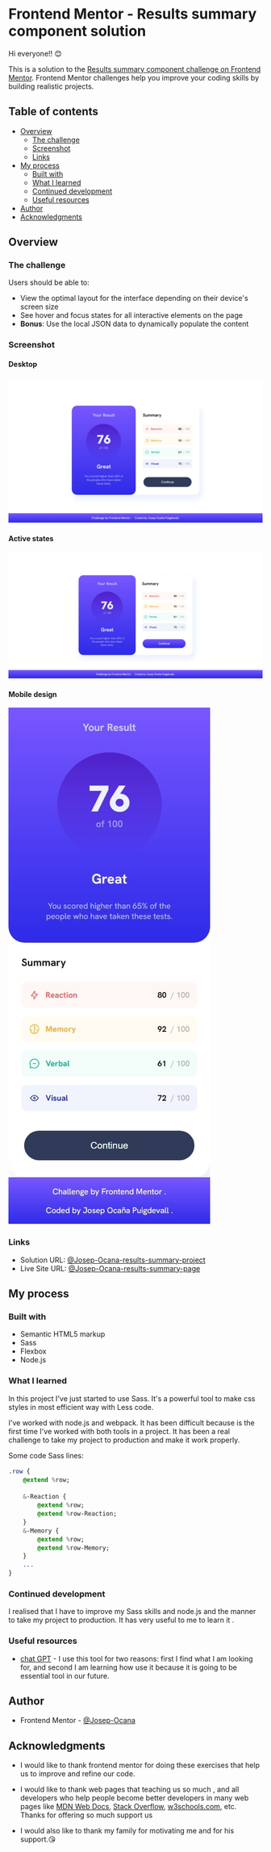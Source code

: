 # Frontend Mentor - Results summary component solution

Hi everyone!! 😊

This is a solution to the [Results summary component challenge on Frontend Mentor](https://www.frontendmentor.io/challenges/results-summary-component-CE_K6s0maV). Frontend Mentor challenges help you improve your coding skills by building realistic projects.

## Table of contents

-   [Overview](#overview)
    -   [The challenge](#the-challenge)
    -   [Screenshot](#screenshot)
    -   [Links](#links)
-   [My process](#my-process)
    -   [Built with](#built-with)
    -   [What I learned](#what-i-learned)
    -   [Continued development](#continued-development)
    -   [Useful resources](#useful-resources)
-   [Author](#author)
-   [Acknowledgments](#acknowledgments)

## Overview

### The challenge

Users should be able to:

-   View the optimal layout for the interface depending on their device's screen size
-   See hover and focus states for all interactive elements on the page
-   **Bonus**: Use the local JSON data to dynamically populate the content

### Screenshot

#### Desktop

![My desktop screenshot](./screenshots/desktop-design.jpeg)

#### Active states

![My desktop screenshot](./screenshots/active-states.jpeg)

#### Mobile design

![My desktop screenshot](./screenshots/mobile-design.jpeg)

### Links

-   Solution URL: [@Josep-Ocana-results-summary-project](https://github.com/Josep-Ocana/frontendMentor-summary)
-   Live Site URL: [@Josep-Ocana-results-summary-page](https://frontendmentor-josep-summary.netlify.app/)

## My process

### Built with

-   Semantic HTML5 markup
-   Sass
-   Flexbox
-   Node.js

### What I learned

In this project I've just started to use Sass. It's a powerful tool to make css styles in most efficient way with Less code.

I've worked with node.js and webpack. It has been difficult because is the first time I've worked with both tools in a project. It has been a real challenge to take my project to production and make it work properly.

Some code Sass lines:

```Sass
.row {
	@extend %row;

	&-Reaction {
		@extend %row;
		@extend %row-Reaction;
	}
	&-Memory {
		@extend %row;
		@extend %row-Memory;
	}
    ...
}

```

### Continued development

I realised that I have to improve my Sass skills and node.js and the manner to take my project to production. It has very useful to me to learn it .

### Useful resources

-   [chat GPT](https://chatgpt.com) - I use this tool for two reasons: first I find what I am looking for, and second I am learning how use it because it is going to be essential tool in our future.

## Author

-   Frontend Mentor - [@Josep-Ocana](https://www.frontendmentor.io/profile/yourusername)

## Acknowledgments

-   I would like to thank frontend mentor for doing these exercises that help us to improve and refine our code.

-   I would like to thank web pages that teaching us so much , and all developers who help people become better developers in many web pages like [MDN Web Docs](https://developer.mozilla.org), [Stack Overflow](https://stackoverflow.com/),
    [w3schools.com](https://www.w3schools.com/), etc. Thanks for offering so much support us

-   I would also like to thank my family for motivating me and for his support.😘
